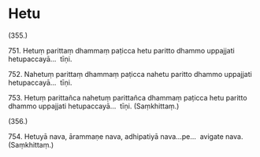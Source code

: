# Hetu

(355.)

751\. Hetuṃ parittaṃ dhammaṃ paṭicca hetu paritto dhammo uppajjati hetupaccayā…  tīṇi.

752\. Nahetuṃ parittaṃ dhammaṃ paṭicca nahetu paritto dhammo uppajjati hetupaccayā…  tīṇi.

753\. Hetuṃ parittañca nahetuṃ parittañca dhammaṃ paṭicca hetu paritto dhammo uppajjati hetupaccayā…  tīṇi. (Saṃkhittaṃ.)

(356.)

754\. Hetuyā nava, ārammaṇe nava, adhipatiyā nava…pe…  avigate nava. (Saṃkhittaṃ.)
